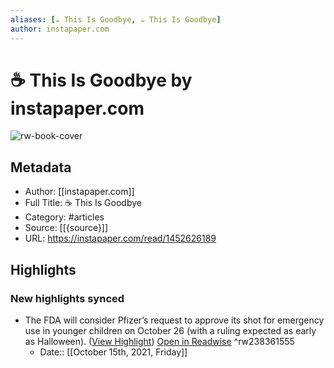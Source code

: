 ```yaml
---
aliases: [☕️ This Is Goodbye, ☕️ This Is Goodbye]
author: instapaper.com
---
```

# ☕️ This Is Goodbye by instapaper.com

![rw-book-cover](https://readwise-assets.s3.amazonaws.com/static/images/article0.00998d930354.png)

## Metadata
- Author: [[instapaper.com]]
- Full Title: ☕️ This Is Goodbye
- Category: #articles
- Source: [[{source}]]
- URL: https://instapaper.com/read/1452626189

## Highlights
### New highlights synced
- The FDA will consider Pfizer’s request to approve its shot for emergency use in younger children on October 26 (with a ruling expected as early as Halloween). ([View Highlight](https://instapaper.com/read/1452626189/17728249)) [Open in Readwise](https://readwise.io/open/238361555) ^rw238361555
    - Date:: [[October 15th, 2021, Friday]]
